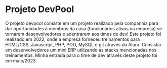 # Projeto DevPool
O projeto devpool consiste em um projeto realizado pela companhia para dar oportunidades à membros da casa (funcionários ativos na empresa) se tornarem desenvolvedores e adentrarem aos times de dev!
Este projeto foi realizado em 2022, onde a empresa forneceu treinamentos para HTML/CSS, Javascript, PHP, POO, MySQL e git através da Alura.
Consistia em desenvolvedores um mini ERP utilizando as stacks mencionadas nos treinamentos. 
Minha entrada para o time de dev através deste projeto foi em maio/2023. 
